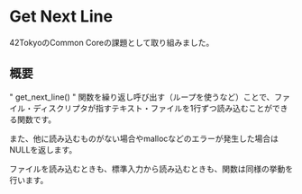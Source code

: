 # Get Next Line

42TokyoのCommon Coreの課題として取り組みました。

## 概要

" get_next_line() " 関数を繰り返し呼び出す（ループを使うなど）ことで、ファイル・ディスクリプタが指すテキスト・ファイルを1行ずつ読み込むことができる関数です。

また、他に読み込むものがない場合やmallocなどのエラーが発生した場合はNULLを返します。

ファイルを読み込むときも、標準入力から読み込むときも、関数は同様の挙動を行います。
